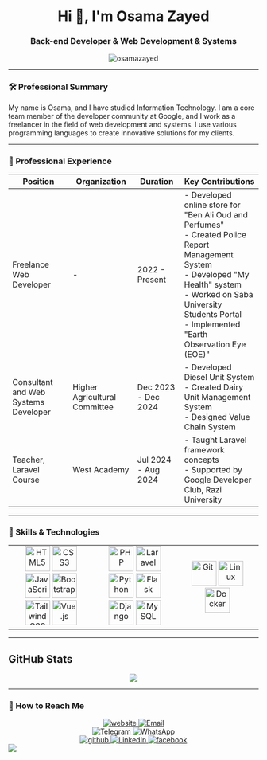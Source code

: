 <h1 align="center">Hi 👋, I'm Osama Zayed</h1>

<h3 align="center">Back-end Developer & Web Development & Systems</h3>

<p align="center">
  <img src="https://komarev.com/ghpvc/?username=osamazayed&label=Profile%20views&color=0e75b6&style=flat" alt="osamazayed" />
</p>

---

### 🛠 Professional Summary
My name is Osama, and I have studied Information Technology. I am a core team member of the developer community at Google, and I work as a freelancer in the field of web development and systems. I use various programming languages to create innovative solutions for my clients.

---
### 💼 Professional Experience

| **Position**                          | **Organization**                | **Duration**                    | **Key Contributions**                                         |
|---------------------------------------|---------------------------------|---------------------------------|--------------------------------------------------------------|
| Freelance Web Developer               | -                               | 2022 - Present                  | - Developed online store for "Ben Ali Oud and Perfumes" <br> - Created Police Report Management System <br> - Developed "My Health" system <br> - Worked on Saba University Students Portal <br> - Implemented "Earth Observation Eye (EOE)" |
| Consultant and Web Systems Developer   | Higher Agricultural Committee    | Dec 2023 - Dec 2024            | - Developed Diesel Unit System <br> - Created Dairy Unit Management System <br> - Designed Value Chain System |
| Teacher, Laravel Course               | West Academy                    | Jul 2024 - Aug 2024            | - Taught Laravel framework concepts <br> - Supported by Google Developer Club, Razi University |
---

### 🔧 Skills & Technologies

<table>
 <tr>
    <td align="center" width="34%">
      <img src="https://profilinator.rishav.dev/skills-assets/html5-original-wordmark.svg" alt="HTML5" height="50" />
      <img src="https://profilinator.rishav.dev/skills-assets/css3-original-wordmark.svg" alt="CSS3" height="50" />
      <img src="https://profilinator.rishav.dev/skills-assets/javascript-original.svg" alt="JavaScript" height="50" />
      <img src="https://profilinator.rishav.dev/skills-assets/bootstrap-plain.svg" alt="Bootstrap" height="50" />
      <img src="https://profilinator.rishav.dev/skills-assets/tailwindcss.svg" alt="Tailwind CSS" height="50" />
      <img src="https://profilinator.rishav.dev/skills-assets/vuejs-original-wordmark.svg" alt="Vue.js" height="50" />
    </td>
    <td align="center" width="33%">
      <img src="https://profilinator.rishav.dev/skills-assets/php-original.svg" alt="PHP" height="50" />
      <img src="https://profilinator.rishav.dev/skills-assets/laravel-plain-wordmark.svg" alt="Laravel" height="50" />
      <img src="https://profilinator.rishav.dev/skills-assets/python-original.svg" alt="Python" height="50" />
      <img src="https://profilinator.rishav.dev/skills-assets/flask.png" alt="Flask" height="50" />
      <img src="https://profilinator.rishav.dev/skills-assets/django-original.svg" alt="Django" height="50" />
      <img src="https://profilinator.rishav.dev/skills-assets/mysql-original-wordmark.svg" alt="MySQL" height="50" />
    </td>
    <td align="center" width="33%">
      <img src="https://profilinator.rishav.dev/skills-assets/git-scm-icon.svg" alt="Git" height="50" />
      <img src="https://profilinator.rishav.dev/skills-assets/linux-original.svg" alt="Linux" height="50" />
      <img src="https://profilinator.rishav.dev/skills-assets/docker-original-wordmark.svg" alt="Docker" height="50" />
    </td>
 </tr>
</table>
 
---

## GitHub Stats  

<div align="center"><img src="https://github-readme-stats.vercel.app/api?username=osama-zayed&show_icons=true&count_private=true&hide_border=true" align="center" /></div>  

---

### 🎯 How to Reach Me
<div align="center">
 <a href="https://osamazayed.com" target="_blank">
    <img src="https://img.shields.io/badge/website-osamazayed.com-blue?style=for-the-badge&logo=html5&logoColor=white" alt="website" />
 </a>
 <a href="mailto:me@osamazayed.com" target="_blank">
    <img src="https://img.shields.io/badge/email-me@osamazayed.com-blue?style=for-the-badge&logo=gmail&logoColor=white" alt="Email" />
 </a>
<br />
 <a href="https://t.me/osama0zayed" target="_blank">
    <img src="https://img.shields.io/badge/Telegram-Omaralalwi-blue?style=for-the-badge&logo=telegram&logoColor=white" alt="Telegram" />
 </a>
 <a href="https://wa.me/00967775561590" target="_blank">
    <img src="https://img.shields.io/badge/WhatsApp-00967770902927-green?style=for-the-badge&logo=whatsapp&logoColor=white" alt="WhatsApp" />
 </a>
<br />
 <a href="https://github.com/osama-zayed" target="_blank">
    <img src="https://img.shields.io/badge/github-%2324292e.svg?&style=for-the-badge&logo=github&logoColor=white" alt="github" />
 </a>
 <a href="https://linkedin.com/in/osamazayed" target="_blank">
    <img src="https://img.shields.io/badge/LinkedIn-%230A66C2.svg?&style=for-the-badge&logo=linkedin&logoColor=white" alt="LinkedIn" />
 </a>
 <a href="https://www.facebook.com/osama0zayed" target="_blank">
    <img src="https://img.shields.io/badge/facebook-%232E87FB.svg?&style=for-the-badge&logo=facebook&logoColor=white" alt="facebook" />
 </a>
</div>

<img src="https://user-images.githubusercontent.com/73097560/115834477-dbab4500-a447-11eb-908a-139a6edaec5c.gif">
